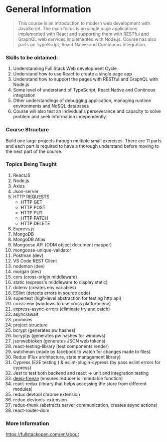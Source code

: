 # General Information  
>This course is an introduction to modern web development with JavaScript. The main focus is on single page applications implemented with React and supporting them with RESTful and GraphQL web services implemented with Node.js. Course has also parts on TypeScript, React Native and Continuous integration.  
 
### Skills to be obtained:
1. Understanding Full Stack Web development Cycle.
2. Understand how to use React to create a single page app
3. Understand how to support the pages with RESTful and GraphQL with Node.js
4. Some level of understand of TypeScript, React Native and Continous integration
5. Other understandings of debugging application, managing runtime environments and NoSQL databases
6. Course will also test an individual's perseverance and capacity to solve problem and seek information independently.
 
### Course Structure  
Build one large projects through multiple small exercises. There are 11 parts and each part is required to have a thorough understand before moving to the next part of the course. 

### Topics Being Taught
1. ReactJS
2. Node.js
3. Axios
4. Json-server
5. HTTP REQUESTS
    - HTTP GET
    - HTTP POST
    - HTTP PUT
    - HTTP PATCH
    - HTTP DELETE
6. Express.js
7. MongoDB 
8. MongoDB Atlas
9. Mongoose API (ODM object document mapper)
10. mongoose-unique-validator 
11. Postman (dev)
12. VS Code REST Client
13. nodemon (dev)
14. morgan (dev)
15. cors (cross-origin middleware)
16. static (express's middleware to display static)
17. dotenv (creates env variables)
18. ESlint (detects errors in source code)
19. supertest (high-level abstraction for testing http api)
20. cross-env (windows to use cross platform env)
21. express-async-errors (eliminate try and catch)
22. async/await
23. promises
24. project structure
25. bcrypt (generates pw hashes)
26. bcryptjs (generates pw hashes for windows)
27. jsonwebtoken (generates JSON web tokens)
28. react-testing-library (test components render)
29. watchman (made by facebook to watch for changes made to files)
30. Redux (Flux architecture, state management library)
31. Cypress (E2E testing ) & eslint-plugin-cypress (by pass eslint errors for cypress)
32. Jest to test both backend and react -> unit and integration testing
33. [deep-freeze](https://github.com/substack/deep-freeze) (ensures reducer is immutable function)
34. react-redux (library that helps accessing the store from different modules)
35. redux devtool chrome extension
36. redux-devtools-extension
37. redux-thunk (abstracts server communication, creates async actions)
38. react-router-dom

### More Information  
https://fullstackopen.com/en/about
